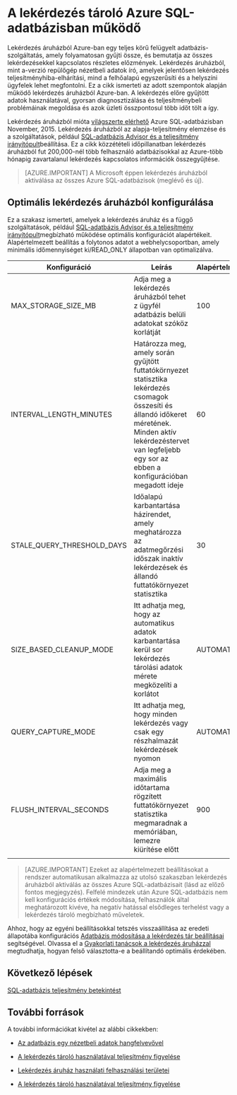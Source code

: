 <properties
   pageTitle="Azure SQL-adatbázisban működési lekérdezés áruházból"
   description="Megtudhatja, hogy miként működnek a lekérdezésben tároló Azure SQL-adatbázisban"
   keywords=""
   services="sql-database"
   documentationCenter=""
   authors="CarlRabeler"
   manager="jhubbard"
   editor=""/>

<tags
   ms.service="sql-database"
   ms.devlang="NA"
   ms.topic="article"
   ms.tgt_pltfrm="sqldb-performance"
   ms.workload="data-management"
   ms.date="08/16/2016"
   ms.author="carlrab"/>

# <a name="operating-the-query-store-in-azure-sql-database"></a>A lekérdezés tároló Azure SQL-adatbázisban működő 

Lekérdezés áruházból Azure-ban egy teljes körű felügyelt adatbázis-szolgáltatás, amely folyamatosan gyűjti össze, és bemutatja az összes lekérdezésekkel kapcsolatos részletes előzmények. Lekérdezés áruházból, mint a-verzió repülőgép nézetbeli adatok író, amelyek jelentősen lekérdezés teljesítményhiba-elhárítási, mind a felhőalapú egyszerűsíti és a helyszíni ügyfelek lehet megfontolni. Ez a cikk ismerteti az adott szempontok alapján működő lekérdezés áruházból Azure-ban. A lekérdezés előre gyűjtött adatok használatával, gyorsan diagnosztizálása és teljesítménybeli problémáinak megoldása és azok üzleti összpontosul több időt tölt a így. 

Lekérdezés áruházból mióta [világszerte elérhető](https://azure.microsoft.com/updates/general-availability-azure-sql-database-query-store/) Azure SQL-adatbázisban November, 2015. Lekérdezés áruházból az alapja-teljesítmény elemzése és a szolgáltatások, például [SQL-adatbázis Advisor és a teljesítmény irányítópult](https://azure.microsoft.com/updates/sqldatabaseadvisorga/)beállítása. Ez a cikk közzétételi időpillanatban lekérdezés áruházból fut 200,000-nél több felhasználó adatbázisokkal az Azure-több hónapig zavartalanul lekérdezés kapcsolatos információk összegyűjtése.

> [AZURE.IMPORTANT] A Microsoft éppen lekérdezés áruházból aktiválása az összes Azure SQL-adatbázisok (meglévő és új). 

## <a name="optimal-query-store-configuration"></a>Optimális lekérdezés áruházból konfigurálása

Ez a szakasz ismerteti, amelyek a lekérdezés áruház és a függő szolgáltatások, például [SQL-adatbázis Advisor és a teljesítmény irányítópult](https://azure.microsoft.com/updates/sqldatabaseadvisorga/)megbízható működése optimális konfigurációt alapértékeit. Alapértelmezett beállítás a folytonos adatot a webhelycsoportban, amely minimális időmennyiséget ki/READ_ONLY állapotban van optimalizálva.

| Konfiguráció | Leírás | Alapértelmezett | Megjegyzés |
| ------------- | ----------- | ------- | ------- |
| MAX_STORAGE_SIZE_MB | Adja meg a lekérdezés áruházból tehet z ügyfél adatbázis belüli adatokat szóköz korlátját | 100 | Új adatbázisoknál vannak érvényben |
| INTERVAL_LENGTH_MINUTES | Határozza meg, amely során gyűjtött futtatókörnyezet statisztika lekérdezés csomagok összesíti és állandó időkeret méretének. Minden aktív lekérdezéstervet van legfeljebb egy sor az ebben a konfigurációban megadott ideje | 60   | Új adatbázisoknál vannak érvényben |
| STALE_QUERY_THRESHOLD_DAYS | Időalapú karbantartása házirendet, amely meghatározza az adatmegőrzési időszak inaktív lekérdezések és állandó futtatókörnyezet statisztika | 30 | Vannak érvényben az új és az előző alapértelmezett (367) esetén |
| SIZE_BASED_CLEANUP_MODE | Itt adhatja meg, hogy az automatikus adatok karbantartása kerül sor lekérdezés tárolási adatok mérete megközelíti a korlátot | AUTOMATIKUS | Vannak érvényben adatbázisokra |
| QUERY_CAPTURE_MODE | Itt adhatja meg, hogy minden lekérdezés vagy csak egy részhalmazát lekérdezések nyomon | AUTOMATIKUS | Vannak érvényben adatbázisokra |
| FLUSH_INTERVAL_SECONDS | Adja meg a maximális időtartama rögzített futtatókörnyezet statisztika megmaradnak a memóriában, lemezre kiürítése előtt | 900 | Új adatbázisoknál vannak érvényben |
||||||

> [AZURE.IMPORTANT] Ezeket az alapértelmezett beállításokat a rendszer automatikusan alkalmazza az utolsó szakaszban lekérdezés áruházból aktiválás az összes Azure SQL-adatbázisait (lásd az előző fontos megjegyzés). Felfelé mindezek után Azure SQL-adatbázis nem kell konfigurációs értékek módosítása, felhasználók által meghatározott kivéve, ha negatív hatással elsődleges terhelést vagy a lekérdezés tároló megbízható műveletek.

Ahhoz, hogy az egyéni beállításokkal tetszés visszaállítása az eredeti állapotába konfigurációs [Adatbázis módosítása a lekérdezés tár beállításai](https://msdn.microsoft.com/library/bb522682.aspx) segítségével. Olvassa el a [Gyakorlati tanácsok a lekérdezés áruházzal](https://msdn.microsoft.com/library/mt604821.aspx) megtudhatja, hogyan felső választotta-e a beállítandó optimális érdekében.

## <a name="next-steps"></a>Következő lépések

[SQL-adatbázis teljesítmény betekintést](sql-database-performance.md)

## <a name="additional-resources"></a>További források

A további információkat kivétel az alábbi cikkekben:

- [Az adatbázis egy nézetbeli adatok hangfelvevővel](https://azure.microsoft.com/blog/query-store-a-flight-data-recorder-for-your-database) 

- [A lekérdezés tároló használatával teljesítmény figyelése](https://msdn.microsoft.com/library/dn817826.aspx)

- [Lekérdezés áruház használati felhasználási területei](https://msdn.microsoft.com/library/mt614796.aspx)

- [A lekérdezés tároló használatával teljesítmény figyelése](https://msdn.microsoft.com/library/dn817826.aspx) 
